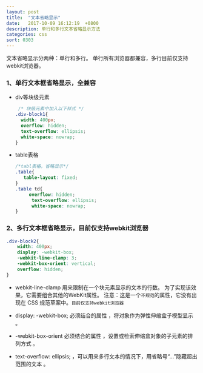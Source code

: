 ```yaml
---
layout: post
title:  "文本省略显示"
date:   2017-10-09 16:12:19  +0800
description: 单行和多行文本省略显示方法
categories: css
sort: 0303
---
```


文本省略显示分两种：单行和多行。
单行所有浏览器都兼容，多行目前仅支持webkit浏览器。

### 1、单行文本框省略显示，全兼容

- div等块级元素

  ```css
   /* 块级元素中加入以下样式 */
  .div-block1{    
    width: 400px;     
    overflow: hidden;    
    text-overflow: ellipsis;    
    white-space: nowrap;
  }
  ```

- table表格

  ```css
  /*tabl表格，省略显示*/
  .table{
     table-layout: fixed;
  }
  .table td{
       overflow: hidden;    
    	text-overflow: ellipsis;
    	white-space: nowrap;
  }
  ```



### 2、多行文本框省略显示，目前仅支持webkit浏览器

```css
.div-block2{
    width: 400px; 
    display: -webkit-box;
    -webkit-line-clamp: 3;    
    -webkit-box-orient: vertical;
    overflow: hidden;
}
```


- webkit-line-clamp 用来限制在一个块元素显示的文本的行数。 为了实现该效果，它需要组合其他的WebKit属性。 注意：这是一个`不规范`的属性，它没有出现在 CSS 规范草案中。`目前仅支持webkit浏览器`

- display: -webkit-box; 必须结合的属性 ，将对象作为弹性伸缩盒子模型显示 。

- -webkit-box-orient 必须结合的属性 ，设置或检索伸缩盒对象的子元素的排列方式 。

- text-overflow: ellipsis; ，可以用来多行文本的情况下，用省略号“…”隐藏超出范围的文本 。

